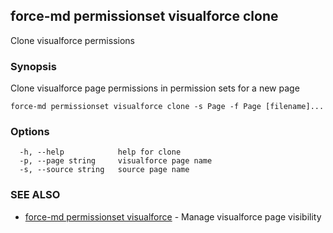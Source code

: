 ## force-md permissionset visualforce clone

Clone visualforce permissions

### Synopsis

Clone visualforce page permissions in permission sets for a new page

```
force-md permissionset visualforce clone -s Page -f Page [filename]...
```

### Options

```
  -h, --help            help for clone
  -p, --page string     visualforce page name
  -s, --source string   source page name
```

### SEE ALSO

* [force-md permissionset visualforce](force-md_permissionset_visualforce.md)	 - Manage visualforce page visibility

